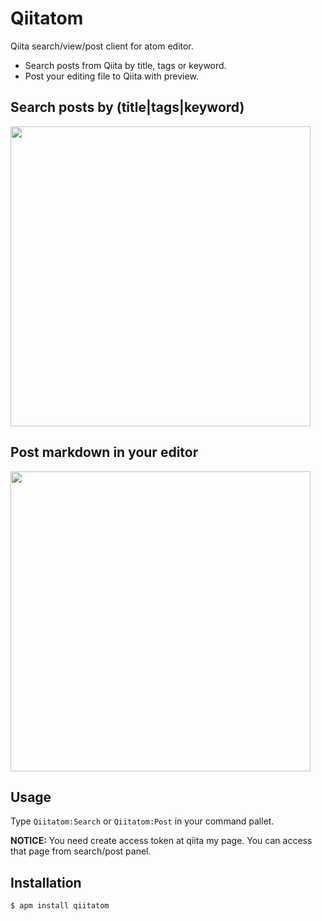 # Qiitatom
Qiita search/view/post client for atom editor.
 - Search posts from Qiita by title, tags or keyword.
 - Post your editing file to Qiita with preview.

## Search posts by (title|tags|keyword)
<img src='https://raw.githubusercontent.com/sabazusi/qiitatom/master/screenshot_search.gif' width="480">

## Post markdown in your editor
<img src='https://raw.githubusercontent.com/sabazusi/qiitatom/master/screenshot_post.gif' width="480">

## Usage
Type `Qiitatom:Search` or `Qiitatom:Post` in your command pallet.

<b>NOTICE:</b> You need create access token at qiita my page. You can access that page from search/post panel.

## Installation
```
$ apm install qiitatom
```
